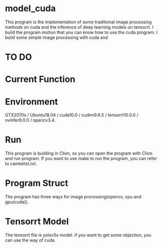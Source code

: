 # model_cuda

This program is the implementation of some traditional image processing methods on cuda and the inference of deep learning models on tensorrt. I build the program motion that you can know how to use the cuda program. I build some simple image processing with cuda and 

# TO DO

# Current Function

# Environment
GTX2070s / Ubuntu18.04 / cuda10.0 / cudnn9.6.5 / tensorrt10.0.0 / nvinfer9.0.0 / opencv3.4.

# Run
This program is building in Clion, so you can open the program with Clion and run program.
If you want to use make to run the program, you can refer to camkelist.txt.

# Program Struct
The program has three ways for image processing(opencv, cpu and gpu(cuda)).

# Tensorrt Model
The tensorrt flie is yolov5s model. if you want to get some objection, you can use the way of cuda.
#

